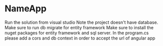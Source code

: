 # NameApp
Run the solution from visual studio
Note the project doesn't have database. Make sure to run db migrate for entity framework
Make sure to install the nuget packages for entity framework and sql server.
In the program.cs please add a cors and db context in order to accept the url of angular app
